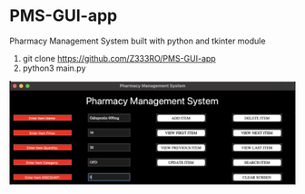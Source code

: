# PMS-GUI-app
Pharmacy Management System built with python and tkinter module

1. git clone https://github.com/Z333RO/PMS-GUI-app
2. python3 main.py

![PMS_screenshot.png](PMS_screenshot.png)
